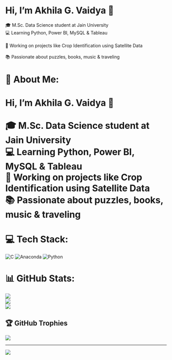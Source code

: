 # Hi, I’m Akhila G. Vaidya 👋

🎓 M.Sc. Data Science student at Jain University<br/> 
💻 Learning Python, Power BI, MySQL & Tableau<br/>   
🌱 Working on projects like Crop Identification using Satellite Data<br/>   
📚 Passionate about puzzles, books, music & traveling<br/> 

# 💫 About Me:
# Hi, I’m Akhila G. Vaidya 👋<br><br>🎓 M.Sc. Data Science student at Jain University  <br>💻 Learning Python, Power BI, MySQL & Tableau  <br>🌱 Working on projects like Crop Identification using Satellite Data  <br>📚 Passionate about puzzles, books, music & traveling<br>


# 💻 Tech Stack:
![C](https://img.shields.io/badge/c-%2300599C.svg?style=for-the-badge&logo=c&logoColor=white) ![Anaconda](https://img.shields.io/badge/Anaconda-%2344A833.svg?style=for-the-badge&logo=anaconda&logoColor=white) ![Python](https://img.shields.io/badge/python-3670A0?style=for-the-badge&logo=python&logoColor=ffdd54)
# 📊 GitHub Stats:
![](https://github-readme-stats.vercel.app/api?username=Akhi-V21&theme=radical&hide_border=false&include_all_commits=false&count_private=false)<br/>
![](https://nirzak-streak-stats.vercel.app/?user=Akhi-V21&theme=radical&hide_border=false)<br/>
![](https://github-readme-stats.vercel.app/api/top-langs/?username=Akhi-V21&theme=radical&hide_border=false&include_all_commits=false&count_private=false&layout=compact)

## 🏆 GitHub Trophies
![](https://github-profile-trophy.vercel.app/?username=Akhi-V21&theme=radical&no-frame=true&no-bg=false&margin-w=4)

---
[![](https://visitcount.itsvg.in/api?id=Akhi-V21&icon=0&color=0)](https://visitcount.itsvg.in)

<!-- Proudly created with GPRM ( https://gprm.itsvg.in ) -->
